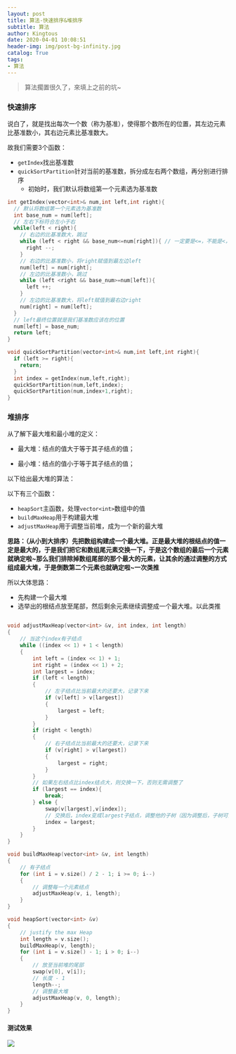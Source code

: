 ```yaml
---
layout: post
title: 算法-快速排序&堆排序
subtitle: 算法
author: Kingtous
date: 2020-04-01 10:08:51
header-img: img/post-bg-infinity.jpg
catalog: True
tags:
- 算法
---
```


> 算法擱置很久了，來填上之前的坑~

### 快速排序

说白了，就是找出每次一个数（称为基准），使得那个数所在的位置，其左边元素比基准数小，其右边元素比基准数大。

故我们需要3个函数：

- `getIndex`找出基准数
- `quickSortPartition`针对当前的基准数，拆分成左右两个数组，再分别进行排序
    - 初始时，我们默认将数组第一个元素选为基准数

```c++
int getIndex(vector<int>& num,int left,int right){
  // 默认将数组第一个元素选为基准数
  int base_num = num[left];
  // 左右下标符合左小于右
  while(left < right){
    // 右边的比基准数大，跳过
    while (left < right && base_num<=num[right]){ // 一定要是<=，不能是<，否则碰到重复元素的排序会无限Loop
      right --;
    }
    // 右边的比基准数小，将right赋值到最左边left
    num[left] = num[right];
    // 左边的比基准数小，跳过
    while (left <right && base_num>=num[left]){
      left ++;
    }
    // 左边的比基准数大，将left赋值到最右边right
    num[right] = num[left];
  }
  // left最终位置就是我们基准数应该在的位置
  num[left] = base_num;
  return left;
}

void quickSortPartition(vector<int>& num,int left,int right){
  if (left >= right){
    return;
  }
  int index = getIndex(num,left,right);
  quickSortPartition(num,left,index);
  quickSortPartition(num,index+1,right);
}
```

### 堆排序

从了解下最大堆和最小堆的定义：

- 最大堆：结点的值大于等于其子结点的值；

- 最小堆：结点的值小于等于其子结点的值；

以下给出最大堆的算法：

以下有三个函数：

- `heapSort`主函数，处理`vector<int>`数组中的值
- `buildMaxHeap`用于构建最大堆
- `adjustMaxHeap`用于调整当前堆，成为一个新的最大堆

**思路：（从小到大排序）先把数组构建成一个最大堆。正是最大堆的根结点的值一定是最大的，于是我们把它和数组尾元素交换一下，于是这个数组的最后一个元素就确定啦~那么我们排除掉数组尾部的那个最大的元素，让其余的通过调整的方式组成最大堆，于是倒数第二个元素也就确定啦~一次类推**

所以大体思路：

- 先构建一个最大堆
- 选举出的根结点放至尾部，然后剩余元素继续调整成一个最大堆。以此类推

```c++

void adjustMaxHeap(vector<int> &v, int index, int length)
{
  	// 当这个index有子结点
    while ((index << 1) + 1 < length)
    {
        int left = (index << 1) + 1;
        int right = (index << 1) + 2;
        int largest = index;
        if (left < length)
        {
          	// 左子结点比当前最大的还要大，记录下来
            if (v[left] > v[largest])
            {
                largest = left;
            }
        }
        if (right < length)
        {
          	// 右子结点比当前最大的还要大，记录下来
            if (v[right] > v[largest])
            {
                largest = right;
            }
        }
      	// 如果左右结点比index结点大，则交换一下，否则无需调整了
        if (largest == index){
            break;
        } else {
            swap(v[largest],v[index]);
          	// 交换后，index变成largest子结点，调整他的子树（因为调整后，子树可能不满足最大堆的定义了）
            index = largest;
        }
    }
}

void buildMaxHeap(vector<int> &v, int length)
{
  	// 有子结点
    for (int i = v.size() / 2 - 1; i >= 0; i--)
    {
      	// 调整每一个元素结点
        adjustMaxHeap(v, i, length);
    }
}

void heapSort(vector<int> &v)
{
    // justify the max Heap
    int length = v.size();
    buildMaxHeap(v, length);
    for (int i = v.size() - 1; i > 0; i--)
    {
      	// 放至当前堆的尾部
        swap(v[0], v[i]);
      	// 长度 - 1
        length--;
      	// 调整最大堆
        adjustMaxHeap(v, 0, length);
    }
}
```

#### 测试效果

![](http://img.kingtous.cn/img/20200401104343.png)